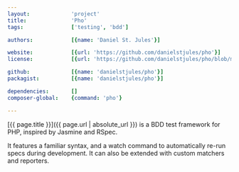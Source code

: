 ```yaml
---
layout:             'project'
title:              'Pho'
tags:               ['testing', 'bdd']

authors:            [{name: 'Daniel St. Jules'}] 

website:            [{url: 'https://github.com/danielstjules/pho'}] 
license:            [{url: 'https://github.com/danielstjules/pho/blob/master/LICENSE', label: 'MIT'}] 

github:             [{name: 'danielstjules/pho'}] 
packagist:          [{name: 'danielstjules/pho'}]

dependencies:       []
composer-global:    {command: 'pho'}

---
```


[{{ page.title }}]({{ page.url | absolute_url }}) is a BDD test framework for PHP, inspired by Jasmine and RSpec.

<!--more-->

It features a familiar syntax, and a watch command to automatically re-run specs during development.
It can also be extended with custom matchers and reporters.
